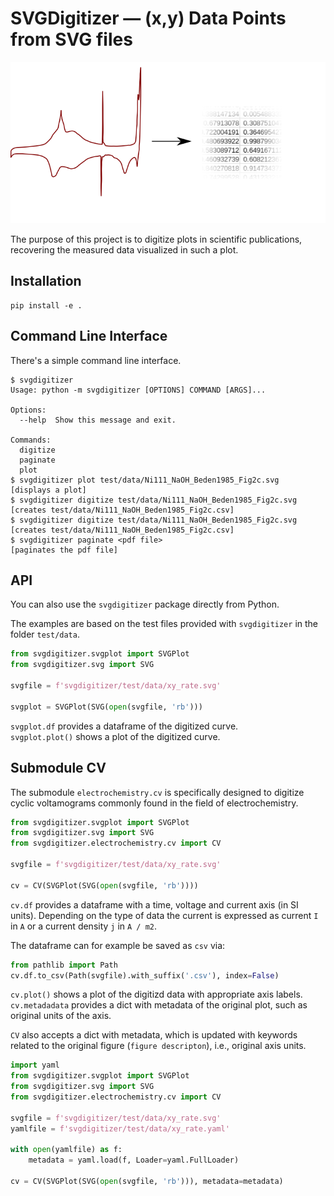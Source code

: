 # SVGDigitizer — (x,y) Data Points from SVG files

![Logo](./logo.svg)

The purpose of this project is to digitize plots in scientific publications, recovering the measured data visualized in such a plot.

## Installation

```
pip install -e .
```

## Command Line Interface

There's a simple command line interface.

```
$ svgdigitizer
Usage: python -m svgdigitizer [OPTIONS] COMMAND [ARGS]...

Options:
  --help  Show this message and exit.

Commands:
  digitize
  paginate
  plot
$ svgdigitizer plot test/data/Ni111_NaOH_Beden1985_Fig2c.svg
[displays a plot]
$ svgdigitizer digitize test/data/Ni111_NaOH_Beden1985_Fig2c.svg
[creates test/data/Ni111_NaOH_Beden1985_Fig2c.csv]
$ svgdigitizer digitize test/data/Ni111_NaOH_Beden1985_Fig2c.svg
[creates test/data/Ni111_NaOH_Beden1985_Fig2c.csv]
$ svgdigitizer paginate <pdf file>
[paginates the pdf file]
```

## API

You can also use the `svgdigitizer` package directly from Python.

The examples are based on the test files provided with `svgdigitizer` in the folder `test/data`.
 
```python
from svgdigitizer.svgplot import SVGPlot
from svgdigitizer.svg import SVG

svgfile = f'svgdigitizer/test/data/xy_rate.svg'
    
svgplot = SVGPlot(SVG(open(svgfile, 'rb')))
```

`svgplot.df` provides a dataframe of the digitized curve.  
`svgplot.plot()` shows a plot of the digitized curve.


## Submodule CV

The submodule `electrochemistry.cv` is specifically designed to digitize cyclic voltamograms
commonly found in the field of electrochemistry.

```python
from svgdigitizer.svgplot import SVGPlot
from svgdigitizer.svg import SVG
from svgdigitizer.electrochemistry.cv import CV

svgfile = f'svgdigitizer/test/data/xy_rate.svg'
    
cv = CV(SVGPlot(SVG(open(svgfile, 'rb'))))
```

`cv.df` provides a dataframe with a time, voltage and current axis (in SI units). Depending on the type of data the current is expressed as current `I` in `A` or a current density `j` in `A / m2`.

The dataframe can for example be saved as `csv` via:

```python
from pathlib import Path
cv.df.to_csv(Path(svgfile).with_suffix('.csv'), index=False)
``` 

`cv.plot()` shows a plot of the digitizd data with appropriate axis labels.  
`cv.metadadata` provides a dict with metadata of the original plot, such as original units of the axis.


`CV` also accepts a dict with metadata, which is updated with keywords related to the original figure (`figure descripton`), i.e., original axis units.

```python
import yaml
from svgdigitizer.svgplot import SVGPlot
from svgdigitizer.svg import SVG
from svgdigitizer.electrochemistry.cv import CV

svgfile = f'svgdigitizer/test/data/xy_rate.svg'
yamlfile = f'svgdigitizer/test/data/xy_rate.yaml'

with open(yamlfile) as f:
    metadata = yaml.load(f, Loader=yaml.FullLoader)

cv = CV(SVGPlot(SVG(open(svgfile, 'rb'))), metadata=metadata)
```